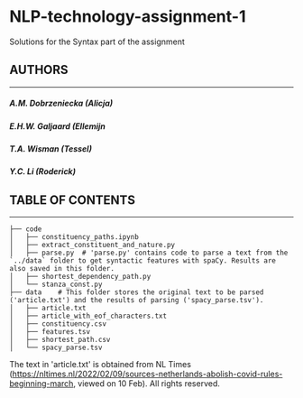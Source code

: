 # NLP-technology-assignment-1
Solutions for the Syntax part of the assignment

## AUTHORS
------------------
##### A.M. Dobrzeniecka (Alicja)
##### E.H.W. Galjaard (Ellemijn
##### T.A. Wisman (Tessel)
##### Y.C. Li (Roderick)


## TABLE OF CONTENTS
-------------------
```
├── code             
│   ├── constituency_paths.ipynb
│   ├── extract_constituent_and_nature.py
│   ├── parse.py  # 'parse.py' contains code to parse a text from the `../data` folder to get syntactic features with spaCy. Results are also saved in this folder. 
│   ├── shortest_dependency_path.py
│   └── stanza_const.py            
├── data    # This folder stores the original text to be parsed ('article.txt') and the results of parsing ('spacy_parse.tsv').  
│   ├── article.txt   
│   ├── article_with_eof_characters.txt           
│   ├── constituency.csv
│   ├── features.tsv
│   ├── shortest_path.csv
│   └── spacy_parse.tsv
```


The text in 'article.txt' is obtained from NL Times (https://nltimes.nl/2022/02/09/sources-netherlands-abolish-covid-rules-beginning-march, viewed on 10 Feb). All rights reserved.  
